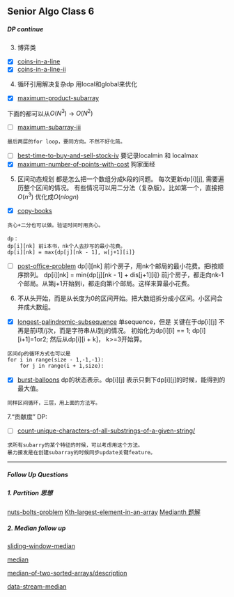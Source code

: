 ## Senior Algo Class 6
 ##### DP continue
 3. 博弈类
 - [x] [coins-in-a-line](https://www.lintcode.com/problem/coins-in-a-line/)
 - [x] [coins-in-a-line-ii](https://www.lintcode.com/problem/coins-in-a-line-ii/description)

4. 循环引用解决复杂dp
用local和global来优化
- [x] [maximum-product-subarray](https://www.leetcode.com/problems/maximum-product-subarray/)

下面的都可以从$O(N^{3})$ -> $O(N^{2})$
- [ ] [maximum-subarray-iii](https://www.lintcode.com/problem/maximum-subarray-iii/)
```
最后两层的for loop，要同方向。不然不好化简。
```
- [ ] [best-time-to-buy-and-sell-stock-iv](https://www.lintcode.com/problem/best-time-to-buy-and-sell-stock-iv/)
要记录localmin 和 localmax
- [x] [maximum-number-of-points-with-cost](https://leetcode.com/problems/maximum-number-of-points-with-cost/) 狗家面经

5. 区间动态规划
都是怎么把一个数组分成k段的问题。
每次更新dp[i][j], 需要遍历整个区间的情况。
有些情况可以用二分法（复杂版）。比如第一个，直接把$O(n^3)$ 优化成$O(nlogn)$

- [x] [copy-books](https://www.lintcode.com/problem/copy-books/)
 
 ```
 贪心+二分也可以做。验证时间时用贪心。
 
 dp：
 dp[i][nk] 前i本书，nk个人去抄写的最小花费。
 dp[i][nk] = max{dp[j][nk - 1], w[j+1][i]}
 ```
 - [ ] [post-office-problem](https://www.lintcode.com/problem/build-post-office-problem/description)
 dp[i][nk] 前i个房子，用nk个邮局的最小花费。把i按顺序排列。
 dp[i][nk] = min{dp[j][nk - 1] + dis[j+1][i]}
 前j个房子，都走向nk-1个邮局。从第j+1开始到i，都走向第i个邮局。这样来算最小花费。
 
 6. 不从头开始，而是从长度为0的区间开始。把大数组拆分成小区间。小区间合并成大数组。
 
 - [x] [longest-palindromic-subsequence](https://www.leetcode.com/problems/longest-palindromic-subsequence/description)
单sequence，但是
关键在于dp[i][j] 不再是前i项/j次，而是字符串从i到j的情况。
初始化为dp[i][i] == 1; dp[i][i+1]=1or2;
然后从dp[i][i + k]， k>=3开始算。

```
区间dp的循环方式也可以是
for i in range(size - 1,-1,-1):
    for j in range(i + 1,size):
```

- [x] [burst-balloons](https://www.leetcode.com/problems/burst-balloons/description) dp的状态表示。dp[i][j] 表示只剩下dp[i][j]的时候，能得到的最大值。
```
同样区间循环，三层，用上面的方法写。
```

7.“贡献度” DP:
- [ ] [count-unique-characters-of-all-substrings-of-a-given-string/](https://leetcode.com/problems/count-unique-characters-of-all-substrings-of-a-given-string/)
```
求所有subarry的某个特征的时候，可以考虑用这个方法。
暴力接发是在创建subarray的时候同步update关键feature。
```

 ---

 
 
 ##### Follow Up Questions
 ##### 1. Partition 思想
 [nuts-bolts-problem](https://www.lintcode.com/problem/nuts-bolts-problem/)
 [Kth-largest-element-in-an-array](https://leetcode.com/problems/kth-largest-element-in-an-array/)
 [Medianth 题解](https://www.jiuzhang.com/solution/median/)
 
 ##### 2. Median follow up
 [sliding-window-median](https://www.lintcode.com/problem/sliding-window-median/description)

  [median](https://www.lintcode.com/problem/median/description)

  [median-of-two-sorted-arrays/description](https://www.lintcode.com/problem/median-of-two-sorted-arrays/description)
  
  [data-stream-median](https://www.lintcode.com/problem/data-stream-median/description)